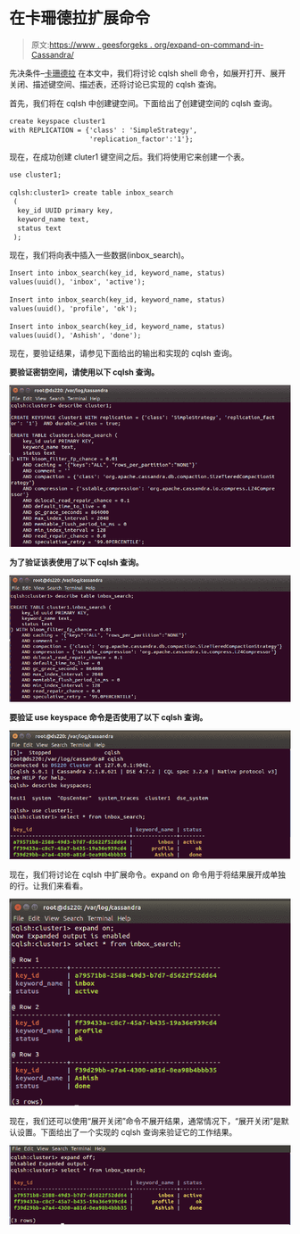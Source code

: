 # 在卡珊德拉扩展命令

> 原文:[https://www . geesforgeks . org/expand-on-command-in-Cassandra/](https://www.geeksforgeeks.org/expand-on-command-in-cassandra/)

先决条件–[卡珊德拉](https://www.geeksforgeeks.org/introduction-to-apache-cassandra/)
在本文中，我们将讨论 cqlsh shell 命令，如展开打开、展开关闭、描述键空间、描述表，还将讨论已实现的 cqlsh 查询。

首先，我们将在 cqlsh 中创建键空间。下面给出了创建键空间的 cqlsh 查询。

```
create keyspace cluster1
with REPLICATION = {'class' : 'SimpleStrategy', 
                    'replication_factor':'1'}; 
```

现在，在成功创建 cluter1 键空间之后。我们将使用它来创建一个表。

```
use cluster1;

cqlsh:cluster1> create table inbox_search
 (
  key_id UUID primary key,
  keyword_name text,
  status text
 ); 
```

现在，我们将向表中插入一些数据(inbox_search)。

```
Insert into inbox_search(key_id, keyword_name, status)
values(uuid(), 'inbox', 'active');

Insert into inbox_search(key_id, keyword_name, status)
values(uuid(), 'profile', 'ok');

Insert into inbox_search(key_id, keyword_name, status)
values(uuid(), 'Ashish', 'done'); 
```

现在，要验证结果，请参见下面给出的输出和实现的 cqlsh 查询。

**要验证密钥空间，请使用以下 cqlsh 查询。**

![](img/7713547674b6c4875ab73530f1a46312.png)

**为了验证该表使用了以下 cqlsh 查询。**

![](img/5fac109dcb8b23137cbf5632173dde0e.png)

**要验证 use keyspace 命令是否使用了以下 cqlsh 查询。**

![](img/02d317c2619a133b8ad81716ae4e7a8b.png)

现在，我们将讨论在 cqlsh 中扩展命令。expand on 命令用于将结果展开成单独的行。让我们来看看。

![](img/a278cb25b591879b9242a54947daef8a.png)

现在，我们还可以使用“展开关闭”命令不展开结果，通常情况下，“展开关闭”是默认设置。下面给出了一个实现的 cqlsh 查询来验证它的工作结果。

![](img/7c1a34a83607cc9cf27ac2118d376d69.png)